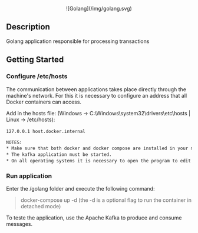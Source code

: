 <p align="center">
	![Golang](/img/golang.svg)
</p>

## Description

Golang application responsible for processing transactions

## Getting Started

### Configure /etc/hosts

The communication between applications takes place directly through the machine's network. For this it is necessary to configure an address that all Docker containers can access.

Add in the hosts file: (Windows -> C:\Windows\system32\drivers\etc\hosts | Linux -> /etc/hosts):

`127.0.0.1 host.docker.internal`


```bash
NOTES:
* Make sure that both docker and docker compose are installed in your machine in order to run the application.
* The kafka application must be started.
* On all operating systems it is necessary to open the program to edit the hosts as the machine's Administrator or root.
```

### Run application

Enter the /golang folder and execute the following command:

> docker-compose up -d (the -d is a optional flag to run the container in detached mode)

To teste the application, use the Apache Kafka to produce and consume messages.
